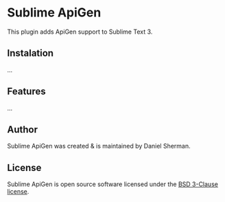 # Sublime ApiGen
This plugin adds ApiGen support to Sublime Text 3.


## Instalation
...

## Features
...

## Author
Sublime ApiGen was created & is maintained by Daniel Sherman. 


## License
Sublime ApiGen is open source software licensed under the [BSD 3-Clause license](http://opensource.org/licenses/BSD-3-Clause).